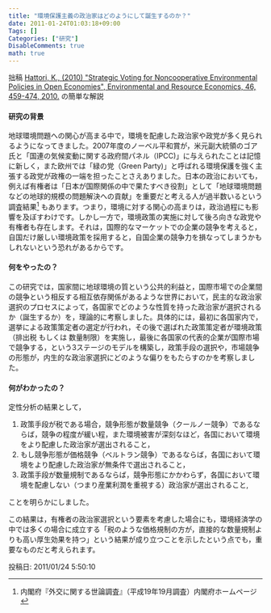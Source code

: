 ```yaml
---
title: "環境保護主義の政治家はどのようにして誕生するのか？"
date: 2011-01-24T01:03:18+09:00
Tags: []
Categories: ["研究"]
DisableComments: true
math: true
---
```


拙稿 [Hattori, K., (2010) "Strategic Voting for Noncooperative Environmental Policies in Open Economies", Environmental and Resource Economics, 46, 459-474, 2010.](https://link.springer.com/article/10.1007%2Fs10640-010-9349-6) の簡単な解説

#### 研究の背景

地球環境問題への関心が高まる中で，環境を配慮した政治家や政党が多く見られるようになってきました。<!--more-->2007年度のノーベル平和賞が，米元副大統領のゴア氏と「国連の気候変動に関する政府間パネル（IPCC)」に与えられたことは記憶に新しく，また欧州では「緑の党（Green Party)」と呼ばれる環境保護を強く主張する政党が政権の一端を担ったことさえありました。日本の政治においても，例えば有権者は「日本が国際関係の中で果たすべき役割」として「地球環境問題などの地球的規模の問題解決への貢献」を重要だと考える人が過半数いるという調査結果[^1)] もあります。つまり，環境に対する関心の高まりは，政治過程にも影響を及ぼすわけです。しかし一方で，環境政策の実施に対して後ろ向きな政党や有権者も存在します。それは，国際的なマーケットでの企業の競争を考えると，自国だけ厳しい環境政策を採用すると，自国企業の競争力を損なってしまうかもしれないという恐れがあるからです。

#### 何をやったの？

この研究では，国家間に地球環境の質という公共的利益と，国際市場での企業間の競争という相反する相互依存関係があるような世界において，民主的な政治家選択のプロセスによって，各国家でどのような性質を持った政治家が選択されるか（誕生するか）を，理論的に考察しました。具体的には，最初に各国家内で，選挙による政策策定者の選定が行われ，その後で選ばれた政策策定者が環境政策（排出税 もしくは 数量制限）を実施し，最後に各国家の代表的企業が国際市場で競争する，という3ステージのモデルを構築し，政策手段の選択や，市場競争の形態が，内生的な政治家選択にどのような偏りをもたらすのかを考察しました。

#### 何がわかったの？

定性分析の結果として，

1. 政策手段が税である場合，競争形態が数量競争（クールノー競争）であるならば，競争の程度が緩い程，また環境被害が深刻なほど，各国において環境をより配慮した政治家が選出されること，
2. もし競争形態が価格競争（ベルトラン競争）であるならば，各国において環境をより配慮した政治家が無条件で選出されること，
3. 政策手段が数量規制であるならば，競争形態にかかわらず，各国において環境を配慮しない（つまり産業利潤を重視する）政治家が選出されること, 

ことを明らかにしました。

この結果は，有権者の政治家選択という要素を考慮した場合にも，環境経済学の中では多くの場合に成立する「税のような価格規制の方が，直接的な数量規制よりも高い厚生効果を持つ」という結果が成り立つことを示したという点でも，重要なものだと考えられます。

[^1)]: 内閣府『外交に関する世論調査』（平成19年19月調査）内閣府ホームページ

投稿日: 2011/01/24 5:50:10
